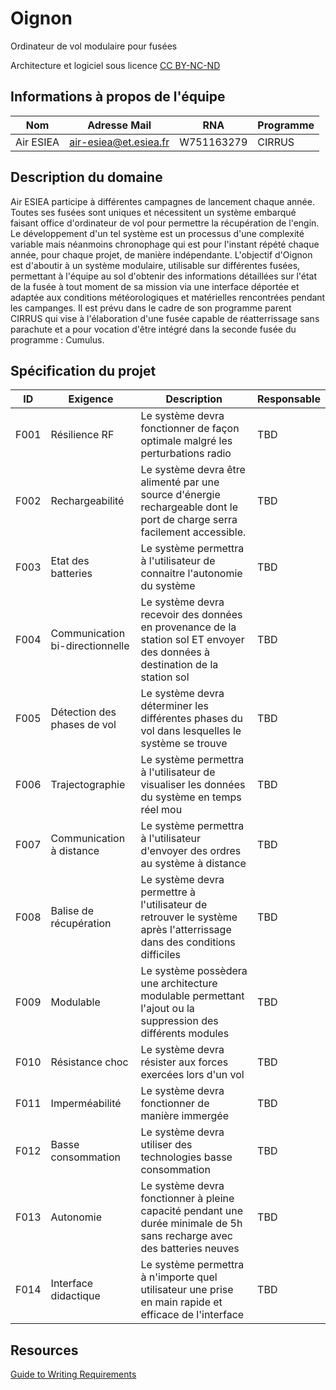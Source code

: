 # Oignon
Ordinateur de vol modulaire pour fusées 

Architecture et logiciel sous licence [CC BY-NC-ND](https://creativecommons.org/licenses/by-nc-nd/4.0/)

## Informations à propos de l'équipe

Nom | Adresse Mail | RNA | Programme
--------  | --------------------- | ---------- | ------
Air ESIEA | air-esiea@et.esiea.fr | W751163279 | CIRRUS


## Description du domaine
Air ESIEA participe à différentes campagnes de lancement chaque année. Toutes ses fusées sont uniques et nécessitent un système embarqué faisant office d'ordinateur de vol pour permettre la récupération de l'engin. Le développement d'un tel système est un processus d'une complexité variable mais néanmoins chronophage qui est pour l'instant répété chaque année, pour chaque projet, de manière indépendante. L'objectif d'Oignon est d'aboutir à un système modulaire, utilisable sur différentes fusées, permettant à l'équipe au sol d'obtenir des informations détaillées sur l'état de la fusée à tout moment de sa mission via une interface déportée et adaptée aux conditions météorologiques et matérielles rencontrées pendant les campanges. Il est prévu dans le cadre de son programme parent CIRRUS qui vise à l'élaboration d'une fusée capable de réatterrissage sans parachute et a pour vocation d'être intégré dans la seconde fusée du programme : Cumulus. 

## Spécification du projet
| ID | Exigence | Description | Responsable |
| --- | --- | --- | --- |
F001 | Résilience RF | Le système devra fonctionner de façon optimale malgré les perturbations radio | TBD
F002 | Rechargeabilité | Le système devra être alimenté par une source d'énergie rechargeable dont le port de charge serra facilement accessible. | TBD
F003 | Etat des batteries | Le système permettra à l'utilisateur de connaitre l'autonomie du système | TBD
F004 | Communication bi-directionnelle | Le système devra recevoir des données en provenance de la station sol ET envoyer des données à destination de la station sol | TBD
F005 | Détection des phases de vol | Le système devra déterminer les différentes phases du vol dans lesquelles le système se trouve | TBD
F006 | Trajectographie | Le système permettra à l'utilisateur de visualiser les données du système en temps réel mou | TBD
F007 | Communication à distance | Le système permettra à l'utilisateur d'envoyer des ordres au système à distance | TBD
F008 | Balise de récupération | Le système devra permettre à l'utilisateur de retrouver le système après l'atterrissage dans des conditions difficiles | TBD
F009 | Modulable | Le système possèdera une architecture modulable permettant l'ajout ou la suppression des différents modules | TBD
F010 | Résistance choc | Le système devra résister aux forces exercées lors d'un vol | TBD
F011 | Imperméabilité | Le système devra fonctionner de manière immergée | TBD
F012 | Basse consommation | Le système devra utiliser des technologies basse consommation | TBD 
F013 | Autonomie | Le système devra fonctionner à pleine capacité pendant une durée minimale de 5h sans recharge avec des batteries neuves | TBD
F014 | Interface didactique | Le système permettra à n'importe quel utilisateur une prise en main rapide et efficace de l'interface | TBD

## Resources
[Guide to Writing Requirements](https://www.incose.org/docs/default-source/working-groups/requirements-wg/gtwr/incose_rwg_gtwr_v4_040423_final_drafts.pdf?sfvrsn=5c877fc7_2)
